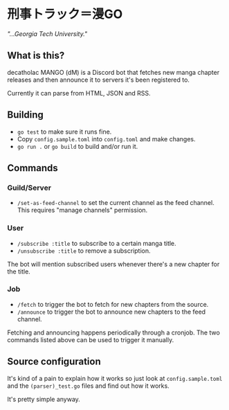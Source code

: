 # 刑事トラック＝漫GO
*"...Georgia Tech University."*

## What is this?
decatholac MANGO (dM) is a Discord bot that fetches new manga chapter releases and then announce it to servers it's been registered to.

Currently it can parse from HTML, JSON and RSS.

## Building
- ```go test``` to make sure it runs fine.
- Copy ```config.sample.toml``` into ```config.toml``` and make changes.
- ```go run .``` or ```go build``` to build and/or run it.

## Commands
### Guild/Server
- ```/set-as-feed-channel``` to set the current channel as the feed channel. This requires "manage channels" permission.

### User
- ```/subscribe :title``` to subscribe to a certain manga title.
- ```/unsubscribe :title``` to remove a subscription.

The bot will mention subscribed users whenever there's a new chapter for the title.

### Job
- ```/fetch``` to trigger the bot to fetch for new chapters from the source.
- ```/announce``` to trigger the bot to announce new chapters to the feed channel.

Fetching and announcing happens periodically through a cronjob.
The two commands listed above can be used to trigger it manually.

## Source configuration
It's kind of a pain to explain how it works so just look at ```config.sample.toml```
and the ```(parser)_test.go``` files and find out how it works.

It's pretty simple anyway.